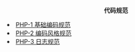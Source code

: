 <p align="center">
  <br>
  <b>代码规范</b>
  <br>
 <li> 
  <a href="./PHP/PHP-1 基础编码规范.md">
    PHP-1 基础编码规范
  </a>
  </li>
  <li>
  <a href="./PHP/PHP-2 编码风格规范.md">
    PHP-2 编码风格规范
  </a>
  </li>
  <li>
  <a href="./PHP/PHP-3 日志规范.md">
    PHP-3 日志规范
  </a>
  </li>
</p>
